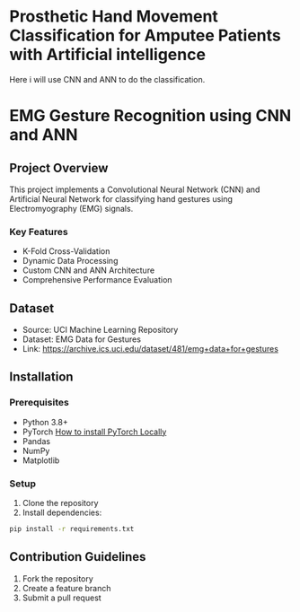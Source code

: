 # Prosthetic Hand Movement Classification for Amputee Patients with Artificial intelligence
Here i will use CNN and ANN to do the classification.

# EMG Gesture Recognition using CNN and ANN

## Project Overview
This project implements a Convolutional Neural Network (CNN) and Artificial Neural Network for classifying hand gestures using Electromyography (EMG) signals.

### Key Features
- K-Fold Cross-Validation
- Dynamic Data Processing
- Custom CNN and ANN Architecture
- Comprehensive Performance Evaluation

## Dataset
- Source: UCI Machine Learning Repository
- Dataset: EMG Data for Gestures
- Link: https://archive.ics.uci.edu/dataset/481/emg+data+for+gestures

## Installation

### Prerequisites
- Python 3.8+
- PyTorch <a href="https://pytorch.org/get-started/locally/">How to install PyTorch Locally</a>
- Pandas
- NumPy
- Matplotlib

### Setup
1. Clone the repository
2. Install dependencies:
```bash
pip install -r requirements.txt
```

## Contribution Guidelines
1. Fork the repository
2. Create a feature branch
3. Submit a pull request
